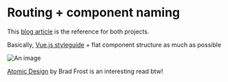 # Routing + component naming

This [blog article](https://vueschool.io/articles/vuejs-tutorials/how-to-structure-a-large-scale-vue-js-application/) is the reference for both projects.

Basically, [Vue.js styleguide](https://v3.vuejs.org/style-guide) + flat component structure as much as possible

![An image](https://vueschool.io/articles/wp-content/uploads/2021/07/Screen_Shot_2021-06-30_at_3.45.01_PM.jpg)

[Atomic Design](https://atomicdesign.bradfrost.com/table-of-contents/) by Brad Frost is an interesting read btw!
